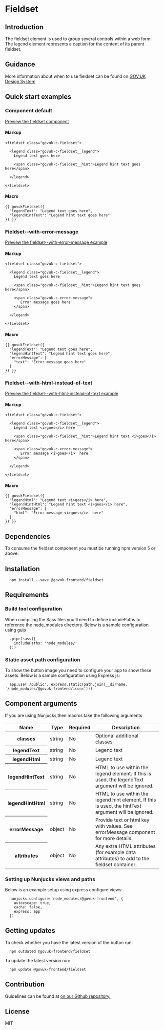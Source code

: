 # Fieldset

## Introduction

The fieldset element is used to group several controls within a web form. The legend element represents a caption for the content of its parent fieldset.

## Guidance

More information about when to use fieldset can be found on [GOV.UK Design System](http://www.linktodesignsystem.com/fieldset "Link to read guidance on the use of fieldset on Gov.uk Design system website")

## Quick start examples

### Component default

[Preview the fieldset component](http://govuk-frontend-review.herokuapp.com/components/fieldset/preview)

#### Markup

    <fieldset class="govuk-c-fieldset">

      <legend class="govuk-c-fieldset__legend">
        Legend text goes here

        <span class="govuk-c-fieldset__hint">Legend hint text goes here</span>

      </legend>

    </fieldset>

#### Macro

    {{ govukFieldset({
      "legendText": "Legend text goes here",
      "legendHintText": "Legend hint text goes here"
    }) }}

### Fieldset--with-error-message

[Preview the fieldset--with-error-message example](http://govuk-frontend-review.herokuapp.com/components/fieldset/with-error-message/preview)

#### Markup

    <fieldset class="govuk-c-fieldset">

      <legend class="govuk-c-fieldset__legend">
        Legend text goes here

        <span class="govuk-c-fieldset__hint">Legend hint text goes here</span>

        <span class="govuk-c-error-message">
           Error message goes here
        </span>

      </legend>

    </fieldset>

#### Macro

    {{ govukFieldset({
      "legendText": "Legend text goes here",
      "legendHintText": "Legend hint text goes here",
      "errorMessage": {
        "text": "Error message goes here"
      }
    }) }}

### Fieldset--with-html-instead-of-text

[Preview the fieldset--with-html-instead-of-text example](http://govuk-frontend-review.herokuapp.com/components/fieldset/with-html-instead-of-text/preview)

#### Markup

    <fieldset class="govuk-c-fieldset">

      <legend class="govuk-c-fieldset__legend">
        Legend text <i>goes</i> here

        <span class="govuk-c-fieldset__hint">Legend hint text <i>goes</i> here</span>

        <span class="govuk-c-error-message">
           Error message <i>goes</i>  here
        </span>

      </legend>

    </fieldset>

#### Macro

    {{ govukFieldset({
      "legendHtml": "Legend text <i>goes</i> here",
      "legendHintHtml": "Legend hint text <i>goes</i> here",
      "errorMessage": {
        "html": "Error message <i>goes</i>  here"
      }
    }) }}

## Dependencies

To consume the fieldset component you must be running npm version 5 or above.

## Installation

      npm install --save @govuk-frontend/fieldset

## Requirements

### Build tool configuration

When compiling the Sass files you'll need to define includePaths to reference the node_modules directory. Below is a sample configuration using gulp

      .pipe(sass({
        includePaths: 'node_modules/'
      }))

### Static asset path configuration

To show the button image you need to configure your app to show these assets. Below is a sample configuration using Express js:

      app.use('/public', express.static(path.join(__dirname, '/node_modules/@govuk-frontend/icons')))

## Component arguments

If you are using Nunjucks,then macros take the following arguments

<table class="govuk-c-table">

<thead class="govuk-c-table__head">

<tr class="govuk-c-table__row">

<th class="govuk-c-table__header" scope="col">Name</th>

<th class="govuk-c-table__header" scope="col">Type</th>

<th class="govuk-c-table__header" scope="col">Required</th>

<th class="govuk-c-table__header" scope="col">Description</th>

</tr>

</thead>

<tbody class="govuk-c-table__body">

<tr class="govuk-c-table__row">

<th class="govuk-c-table__header" scope="row">classes</th>

<td class="govuk-c-table__cell ">string</td>

<td class="govuk-c-table__cell ">No</td>

<td class="govuk-c-table__cell ">Optional additional classes</td>

</tr>

<tr class="govuk-c-table__row">

<th class="govuk-c-table__header" scope="row">legendText</th>

<td class="govuk-c-table__cell ">string</td>

<td class="govuk-c-table__cell ">No</td>

<td class="govuk-c-table__cell ">Legend text</td>

</tr>

<tr class="govuk-c-table__row">

<th class="govuk-c-table__header" scope="row">legendHtml</th>

<td class="govuk-c-table__cell ">string</td>

<td class="govuk-c-table__cell ">No</td>

<td class="govuk-c-table__cell ">Legend text</td>

</tr>

<tr class="govuk-c-table__row">

<th class="govuk-c-table__header" scope="row">legendHintText</th>

<td class="govuk-c-table__cell ">string</td>

<td class="govuk-c-table__cell ">No</td>

<td class="govuk-c-table__cell ">HTML to use within the legend element. If this is used, the legendText argument will be ignored.</td>

</tr>

<tr class="govuk-c-table__row">

<th class="govuk-c-table__header" scope="row">legendHintHtml</th>

<td class="govuk-c-table__cell ">string</td>

<td class="govuk-c-table__cell ">No</td>

<td class="govuk-c-table__cell ">HTML to use within the legend hint element. If this is used, the hintText argument will be ignored.</td>

</tr>

<tr class="govuk-c-table__row">

<th class="govuk-c-table__header" scope="row">errorMessage</th>

<td class="govuk-c-table__cell ">object</td>

<td class="govuk-c-table__cell ">No</td>

<td class="govuk-c-table__cell ">Provide text or html key with values. See errorMessage component for more details.</td>

</tr>

<tr class="govuk-c-table__row">

<th class="govuk-c-table__header" scope="row">attributes</th>

<td class="govuk-c-table__cell ">object</td>

<td class="govuk-c-table__cell ">No</td>

<td class="govuk-c-table__cell ">Any extra HTML attributes (for example data attributes) to add to the fieldset container.</td>

</tr>

</tbody>

</table>

### Setting up Nunjucks views and paths

Below is an example setup using express configure views:

      nunjucks.configure('node_modules/@govuk-frontend', {
        autoescape: true,
        cache: false,
        express: app
      })

## Getting updates

To check whether you have the latest version of the button run:

      npm outdated @govuk-frontend/fieldset

To update the latest version run:

      npm update @govuk-frontend/fieldset

## Contribution

Guidelines can be found at [on our Github repository.](https://github.com/alphagov/govuk-frontend/blob/master/CONTRIBUTING.md "link to contributing guidelines on our github repository")

## License

MIT
